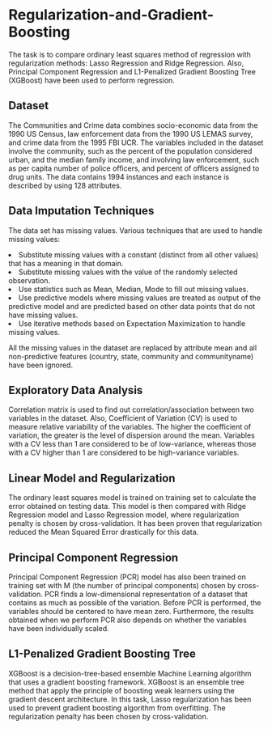# Regularization-and-Gradient-Boosting

The task is to compare ordinary least squares method of regression with regularization methods: 
Lasso Regression and Ridge Regression. Also, Principal Component Regression and L1-Penalized Gradient Boosting Tree (XGBoost) have been used to perform regression.

## Dataset
The Communities and Crime data combines socio-economic data from the 1990 US Census, law enforcement data from the 1990 US LEMAS survey, and crime data from the 1995 FBI UCR. The variables included in the dataset involve the community, such as the percent of the population considered urban, and the median family income, and involving law enforcement, such as per capita number of police officers, and percent of officers assigned to drug units. The data contains 1994 instances and each instance is described by using 128 attributes.

## Data Imputation Techniques
The data set has missing values. Various techniques that are used to handle missing values:
<li> Substitute missing values with a constant (distinct from all other values) that has a meaning in that domain. <br/>
<li> Substitute missing values with the value of the randomly selected observation.<br/>
<li> Use statistics such as Mean, Median, Mode to fill out missing values. <br/>
<li> Use predictive models where missing values are treated as output of the predictive model and are predicted based on other data points that do not have missing values.<br/>
<li> Use iterative methods based on Expectation Maximization to handle missing values.<br/>

All the missing values in the dataset are replaced by attribute mean and all non-predictive features (country, state, community
and communityname) have been ignored.

## Exploratory Data Analysis
Correlation matrix is used to find out correlation/association between two variables in the dataset. 
Also, Coefficient of Variation (CV) is used to measure relative variability of the variables. 
The higher the coefficient of variation, the greater is the level of dispersion around the mean.
Variables with a CV less than 1 are considered to be of low-variance, 
whereas those with a CV higher than 1 are considered to be high-variance variables.

## Linear Model and Regularization
The ordinary least squares model is trained on training set to calculate the error obtained on testing data.
This model is then compared with Ridge Regression model and Lasso Regression model, where regularization penalty
is chosen by cross-validation. It has been proven that regularization reduced the Mean Squared Error drastically for this data.

## Principal Component Regression
Principal Component Regression (PCR) model has also been trained on training set with M (the number of principal components) 
chosen by cross-validation. PCR finds a low-dimensional representation of a dataset that contains as much as possible 
of the variation. Before PCR is performed, the variables should be centered to have mean zero. Furthermore, the results 
obtained when we perform PCR also depends on whether the variables have been individually scaled. 

## L1-Penalized Gradient Boosting Tree
XGBoost is a decision-tree-based ensemble Machine Learning algorithm that uses a gradient boosting framework. 
XGBoost is an ensemble tree method that apply the principle of boosting weak learners using the gradient descent architecture.
In this task, Lasso regularization has been used to prevent gradient boosting algorithm from overfitting. 
The regularization penalty has been chosen by cross-validation.




